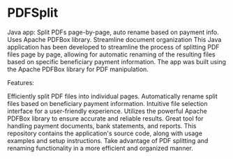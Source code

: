 # PDFSplit
Java app: Split PDFs page-by-page, auto rename based on payment info. Uses Apache PDFBox library. Streamline document organization
This Java application has been developed to streamline the process of splitting PDF files page by page, allowing for automatic renaming of the resulting files based on specific beneficiary payment information. The app was built using the Apache PDFBox library for PDF manipulation.

Features:

Efficiently split PDF files into individual pages.
Automatically rename split files based on beneficiary payment information.
Intuitive file selection interface for a user-friendly experience.
Utilizes the powerful Apache PDFBox library to ensure accurate and reliable results.
Great tool for handling payment documents, bank statements, and reports.
This repository contains the application's source code, along with usage examples and setup instructions. Take advantage of PDF splitting and renaming functionality in a more efficient and organized manner.
